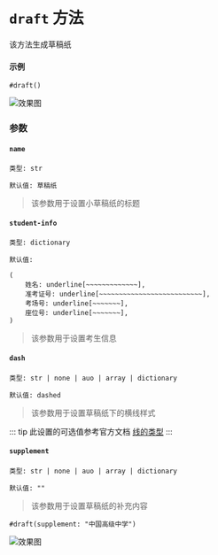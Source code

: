 # `draft` 方法

该方法生成草稿纸

#### 示例
```typst
#draft()
```
![效果图](/draft.png)


### 参数

#### `name`

`类型: str`

`默认值: 草稿纸`
>该参数用于设置小草稿纸的标题

#### `student-info`

`类型: dictionary`

`默认值: `
```typst
(
    姓名: underline[~~~~~~~~~~~~~],
    准考证号: underline[~~~~~~~~~~~~~~~~~~~~~~~~~~],
    考场号: underline[~~~~~~~],
    座位号: underline[~~~~~~~],
)
```

>该参数用于设置考生信息

#### `dash`

`类型: str | none | auo | array | dictionary`

`默认值: dashed`
> 该参数用于设置草稿纸下的横线样式

::: tip
此设置的可选值参考官方文档 [线的类型](https://typst.app/docs/reference/visualize/stroke/#constructor-dash)
:::
#### `supplement`

`类型: str | none | auo | array | dictionary`

`默认值: ""`

>该参数用于设置草稿纸的补充内容


```typst
#draft(supplement: "中国高级中学")
```
![效果图](/draft2.png)
